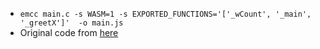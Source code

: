 * `emcc main.c -s WASM=1 -s EXPORTED_FUNCTIONS='['_wCount', '_main', '_greetX']'  -o main.js`
* Original code from [here](https://github.com/enarx/outreachy/tree/main/ajay/callingCprogramsFunction)